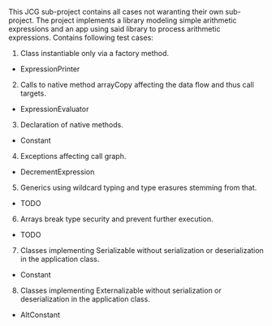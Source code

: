 This JCG sub-project contains all cases not waranting their own sub-project. The project implements a library modeling simple arithmetic expressions and an app using said library to process arithmetic expressions. 
Contains following test cases:  

1. Class instantiable only via a factory method.  
  - ExpressionPrinter  
2. Calls to native method arrayCopy affecting the data flow and thus call targets.  
  - ExpressionEvaluator  
3. Declaration of native methods.  
  - Constant  
4. Exceptions affecting call graph.  
  - DecrementExpression  
5. Generics using wildcard typing and type erasures stemming from that.  
  - TODO  
6. Arrays break type security and prevent further execution.  
  - TODO  
7. Classes implementing Serializable without serialization or deserialization in the application class.  
  - Constant   
8. Classes implementing Externalizable without serialization or deserialization in the application class.  
  - AltConstant  